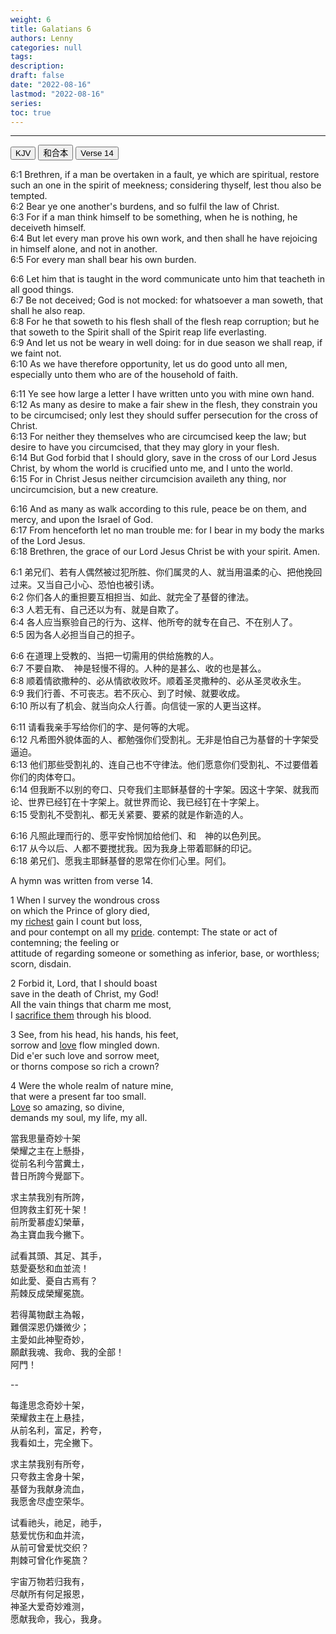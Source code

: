 ```yaml
---
weight: 6
title: Galatians 6
authors: Lenny
categories: null
tags: 
description: 
draft: false
date: "2022-08-16"
lastmod: "2022-08-16"
series:
toc: true
---
```



<!--more-->
---

<!-- Tab links -->
<div class="tab">
  <button class="tablinks active" onclick="tablabel(event, 'english')">KJV</button>
  <button class="tablinks" onclick="tablabel(event, 'chinese')">和合本</button>
  <button class="tablinks" onclick="tablabel(event, 'verse1')">Verse 14</button>
</div>

<!-- Tab content -->
<div id="english" class="tabcontent" style="display:block">

6:1 Brethren, if a man be overtaken in a fault, ye which are spiritual, restore such an one in the spirit of meekness; considering thyself, lest thou also be tempted.  
6:2 Bear ye one another's burdens, and so fulfil the law of Christ.  
6:3 For if a man think himself to be something, when he is nothing, he deceiveth himself.  
6:4 But let every man prove his own work, and then shall he have rejoicing in himself alone, and not in another.  
6:5 For every man shall bear his own burden.  

6:6 Let him that is taught in the word communicate unto him that teacheth in all good things.  
6:7 Be not deceived; God is not mocked: for whatsoever a man soweth, that shall he also reap.  
6:8 For he that soweth to his flesh shall of the flesh reap corruption; but he that soweth to the Spirit shall of the Spirit reap life everlasting.  
6:9 And let us not be weary in well doing: for in due season we shall reap, if we faint not.  
6:10 As we have therefore opportunity, let us do good unto all men, especially unto them who are of the household of faith.  

6:11 Ye see how large a letter I have written unto you with mine own hand.  
6:12 As many as desire to make a fair shew in the flesh, they constrain you to be circumcised; only lest they should suffer persecution for the cross of Christ.  
6:13 For neither they themselves who are circumcised keep the law; but desire to have you circumcised, that they may glory in your flesh.  
6:14 But God forbid that I should glory, save in the cross of our Lord Jesus Christ, by whom the world is crucified unto me, and I unto the world.  
6:15 For in Christ Jesus neither circumcision availeth any thing, nor uncircumcision, but a new creature.  

6:16 And as many as walk according to this rule, peace be on them, and mercy, and upon the Israel of God.  
6:17 From henceforth let no man trouble me: for I bear in my body the marks of the Lord Jesus.  
6:18 Brethren, the grace of our Lord Jesus Christ be with your spirit. Amen.  

</div>

<div id="chinese" class="tabcontent">

6:1 弟兄们、若有人偶然被过犯所胜、你们属灵的人、就当用温柔的心、把他挽回过来。又当自己小心、恐怕也被引诱。  
6:2 你们各人的重担要互相担当、如此、就完全了基督的律法。  
6:3 人若无有、自己还以为有、就是自欺了。  
6:4 各人应当察验自己的行为、这样、他所夸的就专在自己、不在别人了。  
6:5 因为各人必担当自己的担子。  

6:6 在道理上受教的、当把一切需用的供给施教的人。  
6:7 不要自欺、　神是轻慢不得的。人种的是甚么、收的也是甚么。  
6:8 顺着情欲撒种的、必从情欲收败坏。顺着圣灵撒种的、必从圣灵收永生。  
6:9 我们行善、不可丧志。若不灰心、到了时候、就要收成。  
6:10 所以有了机会、就当向众人行善。向信徒一家的人更当这样。  

6:11 请看我亲手写给你们的字、是何等的大呢。  
6:12 凡希图外貌体面的人、都勉强你们受割礼。无非是怕自己为基督的十字架受逼迫。  
6:13 他们那些受割礼的、连自己也不守律法。他们愿意你们受割礼、不过要借着你们的肉体夸口。  
6:14 但我断不以别的夸口、只夸我们主耶稣基督的十字架。因这十字架、就我而论、世界已经钉在十字架上。就世界而论、我已经钉在十字架上。  
6:15 受割礼不受割礼、都无关紧要、要紧的就是作新造的人。  

6:16 凡照此理而行的、愿平安怜悯加给他们、和　神的以色列民。  
6:17 从今以后、人都不要搅扰我。因为我身上带着耶稣的印记。  
6:18 弟兄们、愿我主耶稣基督的恩常在你们心里。阿们。  


</div>

<div id="verse1" class="tabcontent">

A hymn was written from verse 14.  

1 When I survey the wondrous cross
<br>on which the Prince of glory died,
<br>my <u class = "red">richest</u> gain I count but loss,
<br>and pour contempt on all my <u class = "red">pride</u>. <a class = "marginnote">contempt: The state or act of contemning; the feeling or <br>attitude of regarding someone or something as inferior, base, or worthless; scorn, disdain.</a>

2 Forbid it, Lord, that I should boast
<br>save in the death of Christ, my God!
<br>All the vain things that charm me most,
<br>I <u class = "red">sacrifice them</u> through his blood.

3 See, from his head, his hands, his feet,
<br>sorrow and <u class = "red">love</u> flow mingled down.
<br>Did e'er such love and sorrow meet,
<br>or thorns compose so rich a crown?

4 Were the whole realm of nature mine,
<br>that were a present far too small.
<br><u class = "red">Love</u> so amazing, so divine,
<br>demands my soul, my life, my all.

當我思量奇妙十架  
榮耀之主在上懸掛，  
從前名利今當糞土，  
昔日所誇今覺鄙下。  

求主禁我別有所誇，  
但誇救主釘死十架！  
前所愛慕虛幻榮華，  
為主寶血我今撇下。

試看其頭、其足、其手，  
慈愛憂愁和血並流！  
如此愛、憂自古焉有？  
荊棘反成榮耀冕旒。

若得萬物獻主為報，  
難償深恩仍嫌微少；  
主愛如此神聖奇妙，  
願獻我魂、我命、我的全部！  
阿門！

--

每逢思念奇妙十架，  
荣耀救主在上悬挂，  
从前名利，富足，矜夸，  
我看如土，完全撇下。

求主禁我别有所夸，  
只夸救主舍身十架，  
基督为我献身流血，  
我愿舍尽虚空荣华。

试看祂头，祂足，祂手，  
慈爱忧伤和血并流，  
从前可曾爱忧交织？  
荆棘可曾化作冕旒？

宇宙万物若归我有，  
尽献所有何足报恩，  
神圣大爱奇妙难测，  
愿献我命，我心，我身。
